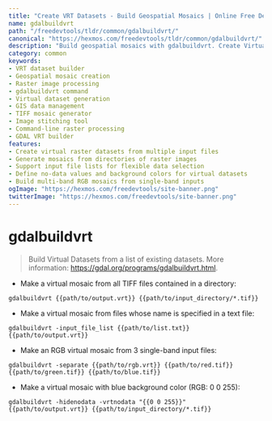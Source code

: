 ```yaml
---
title: "Create VRT Datasets - Build Geospatial Mosaics | Online Free DevTools by Hexmos"
name: gdalbuildvrt
path: "/freedevtools/tldr/common/gdalbuildvrt/"
canonical: "https://hexmos.com/freedevtools/tldr/common/gdalbuildvrt/"
description: "Build geospatial mosaics with gdalbuildvrt. Create Virtual Raster Datasets effortlessly. Transform image collections into seamless, accessible layers. Free online tool, no registration required."
category: common
keywords:
- VRT dataset builder
- Geospatial mosaic creation
- Raster image processing
- gdalbuildvrt command
- Virtual dataset generation
- GIS data management
- TIFF mosaic generator
- Image stitching tool
- Command-line raster processing
- GDAL VRT builder
features:
- Create virtual raster datasets from multiple input files
- Generate mosaics from directories of raster images
- Support input file lists for flexible data selection
- Define no-data values and background colors for virtual datasets
- Build multi-band RGB mosaics from single-band inputs
ogImage: "https://hexmos.com/freedevtools/site-banner.png"
twitterImage: "https://hexmos.com/freedevtools/site-banner.png"
---
```


# gdalbuildvrt

> Build Virtual Datasets from a list of existing datasets.
> More information: <https://gdal.org/programs/gdalbuildvrt.html>.

- Make a virtual mosaic from all TIFF files contained in a directory:

`gdalbuildvrt {{path/to/output.vrt}} {{path/to/input_directory/*.tif}}`

- Make a virtual mosaic from files whose name is specified in a text file:

`gdalbuildvrt -input_file_list {{path/to/list.txt}} {{path/to/output.vrt}}`

- Make an RGB virtual mosaic from 3 single-band input files:

`gdalbuildvrt -separate {{path/to/rgb.vrt}} {{path/to/red.tif}} {{path/to/green.tif}} {{path/to/blue.tif}}`

- Make a virtual mosaic with blue background color (RGB: 0 0 255):

`gdalbuildvrt -hidenodata -vrtnodata "{{0 0 255}}" {{path/to/output.vrt}} {{path/to/input_directory/*.tif}}`
